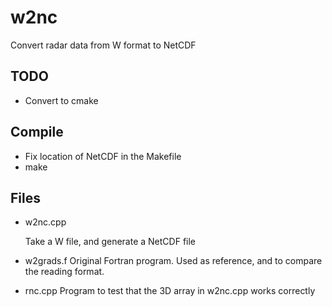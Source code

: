 # w2nc
Convert radar data from W format to NetCDF

## TODO

* Convert to cmake

## Compile

* Fix location of NetCDF in the Makefile
* make

## Files

* w2nc.cpp

   Take a W file, and generate a NetCDF file

* w2grads.f
   Original Fortran program. Used as reference, and to compare the reading format.

* rnc.cpp
   Program to test that the 3D array in w2nc.cpp works correctly



